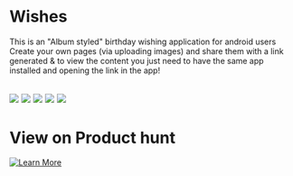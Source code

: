 # Wishes
This is an "Album styled" birthday wishing application for android users
Create your own pages (via uploading images) and share them with a link generated & to view the content you just need to have the same app installed and opening the link in the app!

![](https://ph-files.imgix.net/123fdf8a-7982-4a16-a1c2-f23a9dc6c01b?auto=format&auto=compress&codec=mozjpeg&cs=strip&w=183&h=380&fit=max)
![](https://ph-files.imgix.net/5e497d45-71c3-4f07-8f0e-52e5ac0c3838?auto=format&auto=compress&codec=mozjpeg&cs=strip&w=183&h=380&fit=max)
![](https://ph-files.imgix.net/0e3d499a-cd4f-4c99-b840-b35e2f656032?auto=format&auto=compress&codec=mozjpeg&cs=strip&w=183&h=380&fit=max)
![](https://ph-files.imgix.net/de0239b4-f5ac-4b3f-9009-9ef04ee3d338?auto=format&auto=compress&codec=mozjpeg&cs=strip&w=183&h=380&fit=max)
![](https://ph-files.imgix.net/c862808d-1918-44e0-b6ee-0d940dc39092?auto=format&auto=compress&codec=mozjpeg&cs=strip&w=183&h=380&fit=max)
![]()
-------
# View on Product hunt
[![Learn More](https://img.youtube.com/vi/saj9mDYzUh0/0.jpg)](https://www.producthunt.com/posts/wishes)
